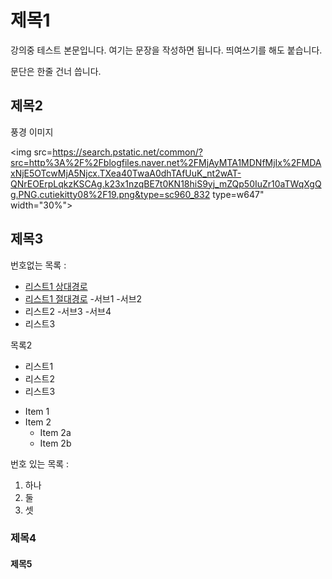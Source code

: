 # 제목1

강의중 테스트 본문입니다. 여기는 문장을 작성하면 됩니다.
띄여쓰기를 해도 붙습니다.

문단은 한줄 건너 씁니다.

## 제목2

풍경 이미지

<img
src=https://search.pstatic.net/common/?src=http%3A%2F%2Fblogfiles.naver.net%2FMjAyMTA1MDNfMjIx%2FMDAxNjE5OTcwMjA5Njcx.TXea40TwaA0dhTAfUuK_nt2wAT-QNrEOErpLqkzKSCAg.k23x1nzqBE7t0KN18hiS9yj_mZQp50IuZr10aTWqXgQg.PNG.cutiekitty08%2F19.png&type=sc960_832
type=w647"
width="30%">



## 제목3

 번호없는 목록 :
  - [리스트1 상대경로](Secondfile.md)
  - [리스트1 절대경로](./Secondfile.md)
      -서브1
      -서브2
  - 리스트2
    -서브3
    -서브4
  - 리스트3

목록2
 + 리스트1
 + 리스트2
 + 리스트3

* Item 1
* Item 2
  * Item 2a
  * Item 2b
 
번호 있는 목록 : 
  1. 하나
  2. 둘
  3. 셋

### 제목4

#### 제목5
